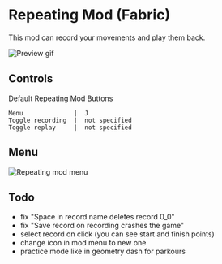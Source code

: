 # Repeating Mod (Fabric)

This mod can record your movements and play them back.

![Preview gif](preview.gif)

## Controls

Default Repeating Mod Buttons

```
Menu              |  J            
Toggle recording  |  not specified
Toggle replay     |  not specified
```

## Menu

![Repeating mod menu](https://github.com/MeexReay/repeating-mod/assets/127148610/5af93d22-09ce-4d1c-9f07-f663227da364)

## Todo

- fix "Space in record name deletes record 0_0"
- fix "Save record on recording crashes the game"
- select record on click (you can see start and finish points)
- change icon in mod menu to new one
- practice mode like in geometry dash for parkours
